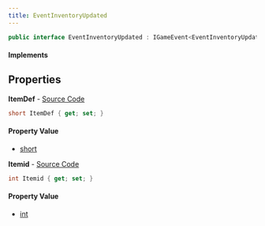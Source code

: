 ```yaml
---
title: EventInventoryUpdated
---
```


```csharp
public interface EventInventoryUpdated : IGameEvent<EventInventoryUpdated>
```

#### Implements

## Properties

**ItemDef** - [Source Code](https://github.com/swiftly-solution/swiftlys2/blob/main/managed/src/SwiftlyS2.Generated/GameEvents/Interfaces/EventInventoryUpdated.cs#L20)

```csharp
short ItemDef { get; set; }
```

#### Property Value

- [short](https://learn.microsoft.com/dotnet/api/system.int16)

**Itemid** - [Source Code](https://github.com/swiftly-solution/swiftlys2/blob/main/managed/src/SwiftlyS2.Generated/GameEvents/Interfaces/EventInventoryUpdated.cs#L25)

```csharp
int Itemid { get; set; }
```

#### Property Value

- [int](https://learn.microsoft.com/dotnet/api/system.int32)


